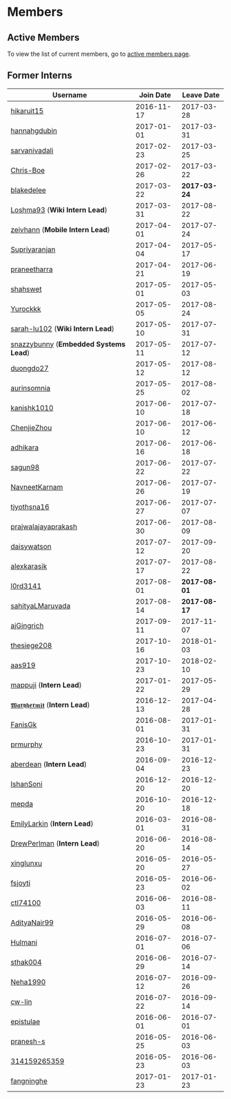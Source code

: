 ﻿# Members

## Active Members

To view the list of current members, go to [active members page](vi-team.md).

## Former Interns

|**Username**|**Join Date**|**Leave Date**|
|------------|-------------|--------------|
|[hikaruit15](profiles/hikaruit15.md)| 2016-11-17 | 2017-03-28
|[hannahgdubin](profiles/hannahgdubin.md)| 2017-01-01 | 2017-03-31
|[sarvanivadali](profiles/sarvanivadali.md)| 2017-02-23 | 2017-03-25
|[Chris-Boe](profiles/Chris-Boe.md)| 2017-02-26 | 2017-03-22
|[blakedelee](profiles/BlakeDeLee.md)| 2017-03-22 | **2017-03-24**
|[Loshma93](profiles/Loshma93.md) (**Wiki Intern Lead**)| 2017-03-31 | 2017-08-22
|[zeivhann](profiles/zeivhann.md) (**Mobile Intern Lead**)| 2017-04-01 | 2017-07-24
|[Supriyaranjan](profiles/Supriyaranjan.md)| 2017-04-04 | 2017-05-17
|[praneetharra](profiles/praneetharra.md)| 2017-04-21 | 2017-06-19
|[shahswet](profiles/shahswet.md)| 2017-05-01 | 2017-05-03
|[Yurockkk](profiles/Yurockkk.md)| 2017-05-05 | 2017-08-24
|[sarah-lu102](profiles/sarah-lu102.md) (**Wiki Intern Lead**)| 2017-05-10 | 2017-07-31
|[snazzybunny](profiles/snazzybunny.md) (**Embedded Systems Lead**)| 2017-05-11 | 2017-07-12
|[duongdo27](profiles/duongdo.md)| 2017-05-12 | 2017-08-12
|[aurinsomnia](profiles/aurinsomnia.md)| 2017-05-25 | 2017-08-02
|[kanishk1010](profiles/kanishk1010.md)| 2017-06-10 | 2017-07-18
|[ChenjieZhou](profiles/ChenjieZhou.md)| 2017-06-10 | 2017-06-12
|[adhikara](profiles/adhikara.md)| 2017-06-16 | 2017-06-18
|[sagun98](profiles/sagun98.md)| 2017-06-22 | 2017-07-22
|[NavneetKarnam](profiles/navneetkarnam.md)| 2017-06-26 | 2017-07-19
|[tjyothsna16](profiles/tjyothsna16.md)| 2017-06-27 | 2017-07-07
|[prajwalajayaprakash](profiles/prajwalajayaprakash.md)| 2017-06-30 | 2017-08-09
|[daisywatson](profiles/daisywatson.md)| 2017-07-12 | 2017-09-20
|[alexkarasik](profiles/alexkarasik.md)| 2017-07-17 | 2017-08-22
|[l0rd3141](profiles/l0rd3141.md)| 2017-08-01 | **2017-08-01**
|[sahityaLMaruvada](profiles/sahityaLMaruvada.md)| 2017-08-14 | **2017-08-17**
|[ajGingrich](profiles/ajGingrich.md)| 2017-09-11 | 2017-11-07
|[thesiege208](profiles/thesiege208.md)| 2017-10-16 | 2018-01-03 
|[aas919](profiles/aas919.md)| 2017-10-23 |2018-02-10
|[mappuji](profiles/mappuji.md) (**Intern Lead**)| 2017-01-22 |2017-05-29 |
|[𝖂𝖆𝖗𝖞𝖍𝖊𝖗𝖒𝖎𝖙](profiles/waryhermit.md) (**Intern Lead**)| 2016-12-13 | 2017-04-28 |
|[FanisGk](profiles/FanisGk.md)| 2016-08-01 | 2017-01-31 |
|[prmurphy](profiles/prmurphy.md)| 2016-10-23 | 2017-01-31 |
|[aberdean](profiles/aberdean.md) (**Intern Lead**)| 2016-09-04 | 2016-12-23 |
|[IshanSoni](profiles/IshanSoni.md)| 2016-12-20 | 2016-12-20 |
|[mepda](profiles/mepda.md)| 2016-10-20 | 2016-12-18 |
|[EmilyLarkin](profiles/EmilyLarkin.md) (**Intern Lead**)| 2016-03-01 | 2016-08-31 |
|[DrewPerlman](profiles/DrewPerlman.md) (**Intern Lead**)| 2016-06-20 | 2016-08-14 |
|[xinglunxu](profiles/xinglunxu.md)| 2016-05-20 | 2016-05-27 |
|[fsjoyti](profiles/fsjoyti.md)| 2016-05-23 | 2016-06-02 |
|[ctl74100](profiles/ctl74100.md)| 2016-06-03 | 2016-08-11 |
|[AdityaNair99](profiles/AdityaNair99.md)| 2016-05-29 | 2016-06-08 |
|[Hulmani](profiles/Hulmani.md)| 2016-07-01 | 2016-07-06 |
|[sthak004](profiles/sthak004.md)| 2016-06-29 | 2016-07-14 |
|[Neha1990](profiles/Neha1990.md)| 2016-07-12 | 2016-09-26 |
|[cw-lin](profiles/cw-lin.md)| 2016-07-22 | 2016-09-14 |
|[epistulae](profiles/epistulae.md)| 2016-06-01 | 2016-07-01 |
|[pranesh-s](profiles/pranesh-s.md)| 2016-05-25 | 2016-06-03 |
|[314159265359](profiles/314159265359.md)| 2016-05-23 | 2016-06-03 |
|[fangninghe](profiles/fangninghe.md)| 2017-01-23 | 2017-01-23 |
